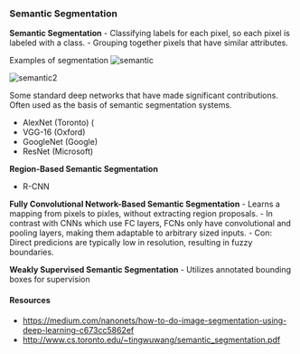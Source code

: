 ### Semantic Segmentation

**Semantic Segmentation**
    - Classifying labels for each pixel, so each pixel is labeled with a class.
    - Grouping together pixels that have similar attributes.
   
Examples of segmentation
![semantic](https://miro.medium.com/max/2000/1*MQCvfEbbA44fiZk5GoDvhA.png)

![semantic2](https://i.imgur.com/B7u8Rwz.png)

Some standard deep networks that have made significant contributions. Often used as the basis of semantic segmentation systems.
- AlexNet (Toronto) (
- VGG-16 (Oxford)
- GoogleNet (Google)
- ResNet (Microsoft)

**Region-Based Semantic Segmentation**
 - R-CNN
 
**Fully Convolutional Network-Based Semantic Segmentation**
    - Learns a mapping from pixels to pixles, without extracting region proposals.
    - In contrast with CNNs which use FC layers, FCNs only have convolutional and pooling layers, making them adaptable to arbitrary sized inputs.
    - Con: Direct predicions are typically low in resolution, resulting in fuzzy boundaries.

**Weakly Supervised Semantic Segmentation**
    - Utilizes annotated bounding boxes for supervision


#### Resources
- https://medium.com/nanonets/how-to-do-image-segmentation-using-deep-learning-c673cc5862ef
- http://www.cs.toronto.edu/~tingwuwang/semantic_segmentation.pdf
<!--stackedit_data:
eyJoaXN0b3J5IjpbMTIxMDYyNTY2OF19
-->